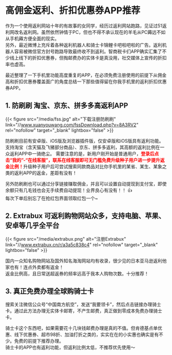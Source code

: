 # 高佣金返利、折扣优惠券APP推荐


作为一个使用返利网站十年的有故事的女同学，经历过返利网站跑路，见证过51返利网改名返利网。虽然依然钟情于PC，但也不得不承认现在的羊毛从PC薅远不如从手机薅方便全面的现实。  
另外，最近微博上充斥着各种返利机器人和骑士卡锦鲤卡吧啦吧啦的广告。返利机器人容易被微信官方封号跑路导致最终收不到返利。智商税卡们APP确实汇集了不少线上线下的折扣优惠券，但掏邮费办的实体卡是真没用，社交媒体上宣传的折扣率也虚高。

最近整理了一下手机里功能高度重复的APP，在必须免费注册使用的前提下从佣金高和折扣优惠券覆盖面广的角度总结一下那些值得留在你我手机里的返利折扣优惠券APP。

## 1. 防刷刷 淘宝、京东、拼多多高返利APP

{{< figure src="/media/fss.jpg" alt="下载注册防刷刷" link="//www.xuanyouwang.com/fssDownload.php?v=8A3RV2" rel="nofollow" target="_blank" lightbox="false" >}}

防刷刷目前有安卓版、iOS版及浏览器插件版，仅安卓版和iOS版具有返利功能。支持淘宝（含天猫及飞猪部分商品）、京东、拼多多返利，其高额的返利比例在一众返利APP中一骑绝尘。
需要注意的是，新用户刚开始是普通用户，<span style="color:red">**登录后点击“我的”-“在线客服”，联系在线客服即可无门槛免费升级种子用户进一步提升返金比例！**</span>升级种子用户后可尝试搜索同款商品对比你手机里的某省、某生、某象之类的返利APP的返金，差距有没有！

另外防刷刷也可以通过分享链接赚取佣金，并且可以设置自动提现到支付宝，即使余额只有几毛钱也会无手续费自动提现！业界良心有没有！！ :+1:  
每次下单后别忘了在抢红包界面领取红包一个~

## 2. Extrabux 可返利购物网站众多，支持电脑、苹果、安卓等几乎全平台

{{< figure src="/media/extrabux.png" alt="注册Extrabux" link="//www.extrabux.cn/r/a3a5c838c4" rel="nofollow" target="_blank" lightbox="false" >}}

国内一众知名购物网站及国外知名海淘网站均有收录，很少见的日本亚马逊返利他家也有！连点外卖都有返金！  
返金比例高，且日常送超返券的频率远高于我本人购物次数。十分推荐！

## 3. 真正免费办理全球购骑士卡

搜索关注微信公众号“中国南方航空”，发送“我要领卡”，然后点击链接办理骑士卡。通过此方法办理无实体卡邮寄，不产生邮费，真正做到零成本免费办理骑士卡。

骑士卡这个东西吧，如果需要花十几块钱邮费办理是真的不值。但肯德基点单优惠、线下优惠券、超市98折、加油打折之类的，实实在在的小实惠也确实是有不少。免费的前提下推荐办理。  
骑士卡的APP也有返利功能，但返利比例太低，不推荐优先使用～
